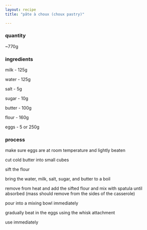 ```yaml
---
layout: recipe
title: "pâte à choux (choux pastry)"

---
```

### quantity
~770g

### ingredients
milk - 125g

water - 125g

salt - 5g

sugar - 10g

butter - 100g

flour - 160g

eggs - 5 or 250g

### process
make sure eggs are at room temperature and lightly beaten

cut cold butter into small cubes

sift the flour

bring the water, milk, salt, sugar, and butter to a boil

remove from heat and add the sifted flour and mix with spatula until absorbed (mass should remove from the sides of the casserole)

pour into a mixing bowl immediately

gradually beat in the eggs using the whisk attachment

use immediately